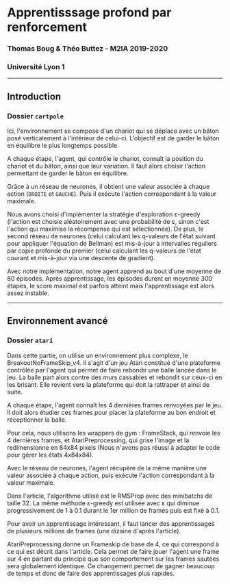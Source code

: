 # Apprentisssage profond par renforcement
### Thomas Boug & Théo Buttez - M2IA 2019-2020
### Université Lyon 1

------------------------------------------
## Introduction
### Dossier `cartpole`

Ici, l'environnement se compose d'un chariot qui se déplace avec un bâton posé verticalement à l'intérieur de celui-ci. L'objectif est de garder le bâton en équilibre le plus longtemps possible. 

A chaque étape, l'agent, qui contrôle le chariot, connaît la position du chariot et du bâton, ainsi que leur variation. Il faut alors choisir l'action permettant de garder le bâton en équilibre. 

Grâce à un réseau de neurones, il obtient une valeur associée à chaque action (`DROITE` et `GAUCHE`). Puis il exécute l'action correspondant à la valeur maximale. 

Nous avons choisi d'implémenter la stratégie d'exploration &epsilon;-greedy (l'action est choisie aléatoirement avec une probabilité de &epsilon;, sinon c'est l'action qui maximise la récompense qui est sélectionnée). De plus, le second réseau de neurones (celui calculant les q-valeurs de l'état suivant pour appliquer l'équation de Bellman) est mis-à-jour à intervalles réguliers par copie profonde du premier (celui calculant les q-valeurs de l'état courant et mis-à-jour via une descente de gradient).

Avec notre implémentation, notre agent apprend au bout d'une moyenne de 80 épisodes. Après apprentissage, les épisodes durent en moyenne 300 étapes, le score maximal est parfois atteint mais l'apprentissage est alors assez instable.



--------------------------------------------------
## Environnement avancé
### Dossier `atari`

Dans cette partie, on utilise un environnement plus complexe, le BreakoutNoFrameSkip_v4. Il s'agit d'un jeu Atari constitué d'une plateforme contrôlée par l'agent qui permet de faire rebondir une balle lancée dans le jeu. La balle part alors contre des murs cassables et rebondit sur ceux-ci en les brisant. Elle revient vers la plateforme qui doit la rattraper et ainsi de suite.

A chaque étape, l'agent connaît les 4 dernières frames renvoyées par le jeu. Il doit alors étudier ces frames pour placer la plateforme au bon endroit et réceptionner la balle.

Pour cela, nous utilisons les wrappers de gym : FrameStack, qui renvoie les 4 dernières frames, et AtariPreprocessing, qui grise l'image et la redimensionne en 84x84 pixels (Nous n'avons pas réussi à adapter le code pour gérer les états 4x84x84).

Avec le réseau de neurones, l'agent récupère de la même manière une valeur associée à chaque action, puis exécute l'action correspondant à la valeur maximale.

Dans l'article, l'algorithme utilisé est le RMSProp avec des minibatchs de taille 32. La même méthode &epsilon;-greedy est utilisée avec &epsilon; qui diminue progressivement de 1 à 0.1 durant le 1er million de frames puis est fixé à 0.1.

Pour avoir un apprentissage intéressant, il faut lancer des apprentissages de plusieurs millions de frames (une dizaine d'après l'article).

AtariPreprocessing donne un Frameskip de base de 4, ce qui correspond à ce qui est décrit dans l'article. Cela permet de faire jouer l'agent une frame sur 4 en partant du principe que son comportement sur les frames sautées sera globalement identique. Ce changement permet de gagner beaucoup de temps et donc de faire des apprentissages plus rapides.

